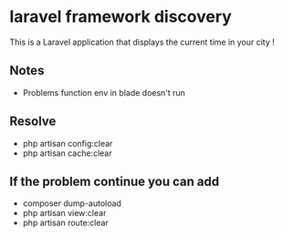 # laravel framework discovery

This is a Laravel application that displays the current time in your city !

## Notes

- Problems function env in blade doesn't run 

## Resolve 
- php artisan config:clear 
- php artisan cache:clear

## If the problem continue you can add
- composer dump-autoload
- php artisan view:clear
- php artisan route:clear